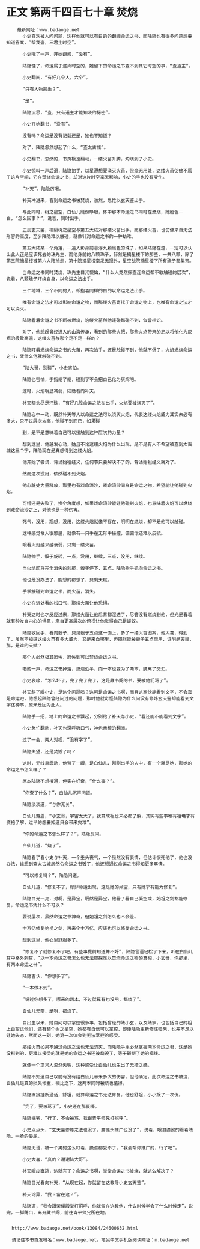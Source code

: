 # 正文 第两千四百七十章 焚烧
        最新网址：www.badaoge.net
          小史喜欢被人问问题，这样他就可以有目的的翻阅命运之书，而陆隐也有很多问题想要知道答案，“帮我查，三君主时空”。
      
          小史哦了一声，开始翻阅，“没有”。
      
          陆隐懂了，命运属于这片时空的，她留下的命运之书查不到其它时空的事，“查道主”。
      
          小史翻阅，“有好几个人，六个”。
      
          “只有人物形象？”。
      
          “是”。
      
          陆隐沉思，“查，只有道主才能知晓的秘密”。
      
          小史开始翻书，“没有”。
      
          没有吗？命运是没有记载还是，她也不知道？
      
          对了，陆隐忽然想起了什么，“查太古城”。
      
          小史翻书，忽然的，书页极速翻动，一缕火苗升腾，灼烧到了小史。
      
          小史惊叫一声后退，陆隐抬手，以星源想要浇灭火苗，但毫无用处，这缕火苗仿佛不属于这片空间，它在焚烧命运之书，却对这片时空毫无影响，小史的手也没有受伤。
      
          “补天”，陆隐厉喝。
      
          补天冲进来，看到命运之书被焚烧，骇然，急忙以玄天鉴出手。
      
          与此同时，树之星空，白仙儿陡然睁眼，怀中那本命运之书同时在燃烧，她脸色一白，“怎么回事？”，说着，同时出手。
      
          正反玄天鉴，相隔树之星空与第五大陆对那缕火苗出手，而那缕火苗，也仿佛来自无法形容的高度，至少陆隐难以触碰，就像针对命运之书的一种劫难。
      
          第五大陆某一个角落，一道人影身前悬浮九颗黑色的珠子，如果陆隐在这，一定可以认出此人正是应该死去的珠先生，而他身前的八颗珠子，赫然是摘星楼下的那些，一共八颗，除了第三院摘星楼被第六大陆抢走，第十院摘星楼毫发无损外，星空战院摘星楼下所有珠子都集齐。
      
          当命运之书同时焚烧，珠先生目光懊恼，“什么人竟然探查连命运都不敢触碰的层次”，说着，八颗珠子环绕自身，以命运之法出手。
      
          三个地域，三个不同的人，却抱着同样的目的以命运之法出手。
      
          唯有命运之法才可以影响命运之物，而那缕火苗寄托于命运之物上，也唯有命运之法才可以浇灭。
      
          陆隐看着命运之书不断被燃烧，这缕火苗然他连碰都碰不到，似曾相识。
      
          对了，他想起曾经进入的山海传承，看到的那些火把，那些火焰带来的足以将他化为灰烬的极致高温，这缕火苗与那个是不是一样的？
      
          陆隐盯着燃烧命运之书的火苗，再次抬手，还是触碰不到，他就不信了，火焰燃烧命运之书，凭什么他就触碰不到。
      
          “陆大哥，别碰”，小史害怕。
      
          陆隐也害怕，手指缩了缩，碰到了不会把自己化为灰烬吧。
      
          这时，火焰明显减弱，陆隐看向补天。
      
          补天额头尽是汗珠，“有好几股命运之法在出手，火焰要被浇灭了”。
      
          陆隐心中一动，既然补天等人以命运之法可以浇灭火焰，代表这缕火焰威力其实未必有多大，只不过层次太高，他碰不到而已，如果碰
      
          到，是不是意味着自己可以接触到这种层次的力量？
      
          想到这里，他越发心动，姑且不论这缕火焰为什么出现，是不是有人不希望被查到太古城这三个字，陆隐现在是真想得到这缕火焰。
      
          他开始了尝试，背诵始祖经义，任何事只要解决不了的，背诵始祖经义就对了。
      
          然而这次没用，依然碰不到火焰。
      
          他心脏处力量释放，那里也有戏命流沙，戏命流沙同样是命运之物，希望能让他碰到火焰。
      
          可惜还是失败了，换个角度想，如果戏命流沙能让他碰到火焰，也意味着火焰可以燃烧到戏命流沙之上，对他也是一种伤害。
      
          死气，没用，观想，没用，这缕火焰就像不存在，明明在燃烧，却不是他可以触碰。
      
          这种感觉令人很憋屈，就像有一只手在无形中操控，偏偏你还难以反抗。
      
          眼看火焰越来越衰弱，只剩一缕火苗。
      
          陆隐伸手，骰子旋转，一点，没用，继续，三点，没用，继续。
      
          当火焰即将完全消失的刹那，骰子停下，五点，陆隐抬手抓向命运之书。
      
          他也是没办法了，能想的都想了，只剩天赋。
      
          手掌触碰到命运之书，而火苗，消失。
      
          小史在远处看的松口气，那缕火苗让他恐惧。
      
          补天这时也才反应过来，那缕火苗让他后背都湿透了，尽管没有燃烧到他，但光是看着就有种发自内心的惧意，来自更高层次的俯视让他觉得自己是蝼蚁。
      
          陆隐收回手，看向骰子，只见骰子五点这一面上，多了一缕火苗图案，他大喜，得到了，虽然不知道这缕火苗有多大威力，又是来自哪里，但既然能被骰子五点借用，证明是天赋，那，是谁的天赋？
      
          那个人必然极其恐怖，恐怖到可以焚烧命运之书。
      
          啪的一声，命运之书掉落，燃烧近半，而一本也变为了两本，脱离了交汇。
      
          小史哀嚎，“怎么坏了，完了完了完了，这是藏书阁的书，要被他们骂了”。
      
          补天斜了眼小史，是这个问题吗？这可是命运之书啊，而且这家伙能看到文字，不会真是命运吧，他想起陆隐曾经问过的问题，那时他就奇怪陆隐为什么问没有修炼玄天鉴却能看到文字这种事，原来是因为此人。
      
          陆隐手一招，地上的命运之书飘起，分别给了补天与小史，“看还能不能看到文字”。
      
          小史急忙翻动，补天也深呼吸口气，神色肃穆的翻阅。
      
          过了一会，两人对视，“没有字了”。
      
          陆隐失望，还是焚毁了吗？
      
          这时，无线蛊震动，他瞥了一眼，是白仙儿，刚刚出手的人中，有一个就是她，那她的命运之书怎么样了？
      
          原本陆隐不想接通，但实在好奇，“什么事？”。
      
          “你查了什么？”，白仙儿沉声问道。
      
          陆隐淡淡道，“与你无关”。
      
          白仙儿蹙眉，“小玄哥，宇宙太大了，就算成祖也未必都了解，其实有些事唯有祖境才有资格了解，过早的想要知道只会带来灾难”。
      
          “你的命运之书怎么样了？”，陆隐反问。
      
          白仙儿道，“烧了”。
      
          陆隐看了看小史与补天，一个垂头丧气，一个虽然没有表情，但估计恨死他了，他也没办法，谁想到查太古城居然令命运之书毁了，他还想通过命运之书得知更多事情。
      
          “可以修复吗？”，陆隐问道。
      
          白仙儿道，“修复不了，除非命运出现，这是她的异宝，只有她才有能力修复”。
      
          陆隐目光一亮，对啊，是异宝，既然是异宝，他看了看自己凝空戒，始祖之剑都能修复，命运之书凭什么不可以？
      
          要说层次，虽然命运之书神奇，但始祖之剑怎么也不会差。
      
          十万亿修复始祖之剑，再来个十万亿，应该也可以修复命运之书。
      
          想到这里，他心里舒服多了。
      
          “修复不了就修复不了吧，有些事提前知道并不好”，陆隐言语轻松了下来，听在白仙儿耳中格外刺耳，“以一本命运之书怎么也无法窥探足以焚烧命运之物的真相，小玄哥，你那里，有两本命运之书”。
      
          陆隐否认，“你想多了”。
      
          “一本做不到”。
      
          “说过你想多了，哪来的两本，不过就算有也没用，都烧了”。
      
          白仙儿无奈，是啊，都烧了。
      
          自出生以来，她自问可以掌控很多事，包括曾经的陆小玄，以及陆家，也包括自己的祖上白望远他们，还有整个树之星空，她都有自信可以掌控，即便陆隐重新修炼归来，也并不足以让她失态，然而这一刻，她第一次体会到无法掌控的感受。
      
          那缕火苗如果不通过命运之法也无法浇灭，而陆隐手里必然掌握两本命运之书，这是她没料到的，更难以接受的就是她的命运之书还被烧毁了，等于斩断了她的视线。
      
          就像一个正常人忽然失明，这种感受让白仙儿也生出了无措之感。
      
          陆隐不知道自己以前有没有给白仙儿带来多大的伤害，但他确定，此次命运之书被烧，白仙儿是真的损失惨重，相比之下，这两本同时被烧也值得。
      
          陆隐直接挂断通话，舒坦，就算命运之书无法修复，他也舒坦，小小报了一次仇。
      
          “完了，要被骂了”，小史还在那哀嚎。
      
          陆隐抿嘴，“行了，不会被骂，我跟青平师兄打招呼”。
      
          小史点点头，“玄天鉴修炼之法也没了，蘑菇头推广也没了”，说着，眼泪婆娑的看着陆隐，一脸的委屈。
      
          陆隐无语，被一个男的这么盯着，换谁都受不了，“我会帮你推广的，行了吧”。
      
          小史大喜，“真的？谢谢陆大哥”。
      
          补天眼皮直跳，这就完了？命运之书啊，堂堂命运之书被烧，就这么解决了？
      
          陆隐目光看向补天，“从现在起，你就留在这教导小史玄天鉴”。
      
          补天诧异，“我？留在这？”。
      
          陆隐道，“我会跟荣耀殿堂打招呼，你就留在这教他，什么时候学会了什么时候走”，说完，一脚跨出，离开藏书阁，前往青平师兄所在地。
      
      
      http://www.badaoge.net/book/13084/24600632.html
      
      请记住本书首发域名：www.badaoge.net。笔尖中文手机版阅读网址：m.badaoge.net